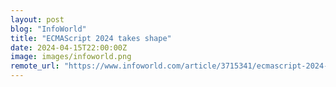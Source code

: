 ```yaml
---
layout: post
blog: "InfoWorld"
title: "ECMAScript 2024 takes shape"
date: 2024-04-15T22:00:00Z
image: images/infoworld.png
remote_url: "https://www.infoworld.com/article/3715341/ecmascript-2024-takes-shape.html#tk.rss_applicationdevelopment"
---
```

